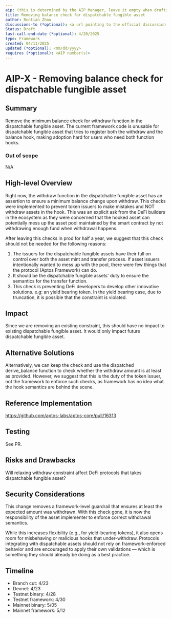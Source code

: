 ```yaml
---
aip: (this is determined by the AIP Manager, leave it empty when drafting)
title: Removing balance check for dispatchable fungible asset
author: Runtian Zhou
discussions-to (*optional): <a url pointing to the official discussion thread>
Status: Draft
last-call-end-date (*optional): 4/20/2025
type: Framework
created: 04/11/2025
updated (*optional): <mm/dd/yyyy>
requires (*optional): <AIP number(s)>
---
```


# AIP-X - Removing balance check for dispatchable fungible asset
  
## Summary

Remove the minimum balance check for withdraw function in the dispatchable fungible asset.
The current framework code is unusable for dispatchable fungible asset that tries to register both the withdraw and the balance hook, making adoption hard for users who need both function hooks.

### Out of scope

N/A

## High-level Overview

Right now, the withdraw function in the dispatchable fungible asset has an assertion to ensure a minimum balance change upon withdraw. This checks were implemented to prevent token issuers
to make mistakes and NOT withdraw assets in the hook. This was an explicit ask from the DeFi builders in the ecosystem as they were concerned that the hooked asset can potentially mess up the 
asset pool maintained by the smart contract by not withdrawing enough fund when withdrawal happens.

After leaving this checks in prod for half a year, we suggest that this check should not be needed for the following reasons:
1. The issuers for the dispatchable fungible assets have their full on control over both the asset mint and transfer process. If asset issuers intentionally wanted to mess up with the pool, there were few things that the protocol (Aptos Framework) can do.
2. It should be the dispatchable fungible assets' duty to ensure the semantics for the transfer function.
3. This check is preventing DeFi developers to develop other innovative solutions. e.g: an yield bearing token. In the yield bearing case, due to truncation, it is possible that the constraint is violated.

## Impact

Since we are removing an existing constraint, this should have no impact to existing dispatchable fungible asset. It would only impact future dispatchable fungible asset.

## Alternative Solutions

Alternatively, we can keep the check and use the dispatched derive_balance function to check whether the withdraw amount is at least as provided. However, we suggest that this is the duty of the token issuer, not the framework to enforce such checks, as framework has no idea what the hook semantics are behind the scene.

## Reference Implementation

https://github.com/aptos-labs/aptos-core/pull/16313

## Testing 

See PR.

## Risks and Drawbacks

Will relaxing withdraw constraint affect DeFi protocols that takes dispatchable fungible asset? 

## Security Considerations

This change removes a framework-level guardrail that ensures at least the expected amount was withdrawn. With this check gone, it is now the responsibility of the asset implementer to enforce correct withdrawal semantics.

While this increases flexibility (e.g., for yield-bearing tokens), it also opens room for misbehaving or malicious hooks that under-withdraw. Protocols integrating with dispatchable assets should not rely on framework-enforced behavior and are encouraged to apply their own validations — which is something they should already be doing as a best practice.

## Timeline

- Branch cut: 4/23
- Devnet: 4/23
- Testnet binary: 4/28
- Testnet framework: 4/30
- Mainnet binary: 5/05
- Mainnet framework: 5/12

